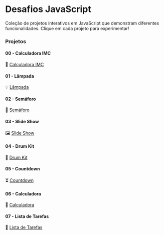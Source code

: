# Desafios JavaScript

Coleção de projetos interativos em JavaScript que demonstram diferentes funcionalidades. Clique em cada projeto para experimentar!

### Projetos

#### 00 - Calculadora IMC
📏 [Calculadora IMC](https://teste)

#### 01 - Lâmpada
💡 [Lâmpada](https://teste)

#### 02 - Semáforo
🚦 [Semáforo](https://teste)

#### 03 - Slide Show
🖼️ [Slide Show](https://teste)

#### 04 - Drum Kit
🥁 [Drum Kit](https://teste)

#### 05 - Countdown
⏳ [Countdown](https://teste)

#### 06 - Calculadora
🧮 [Calculadora](https://teste)

#### 07 - Lista de Tarefas
📝 [Lista de Tarefas](https://teste)
